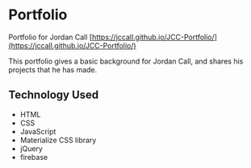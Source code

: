 # Portfolio

Portfolio for Jordan Call
[https://jccall.github.io/JCC-Portfolio/](https://jccall.github.io/JCC-Portfolio/)

This portfolio gives a basic background for Jordan Call, and shares his projects that he has made.



## Technology Used
- HTML
- CSS
- JavaScript
- Materialize CSS library
- jQuery
- firebase
